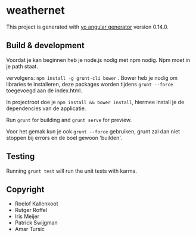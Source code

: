 # weathernet

This project is generated with [yo angular generator](https://github.com/yeoman/generator-angular)
version 0.14.0.

## Build & development

Voordat je kan beginnen heb je node.js nodig met npm nodig. Npm moet in je path staat.

vervolgens: `npm install -g grunt-cli bower` . Bower heb je nodig om libraries te installeren, deze packages worden tijdens `grunt --force` toegevoegd aan de index.html.


In projectroot doe je `npm install && bower install`, hiermee install je de dependencies van de applicatie.

Run `grunt` for building and `grunt serve` for preview.

Voor het gemak kun je ook `grunt --force` gebruiken, grunt zal dan niet stoppen bij errors en de boel gewoon 'builden'.

## Testing

Running `grunt test` will run the unit tests with karma.

## Copyright

- Roelof Kallenkoot
- Rutger Roffel
- Iris Meijer
- Patrick Swijgman
- Amar Tursic
